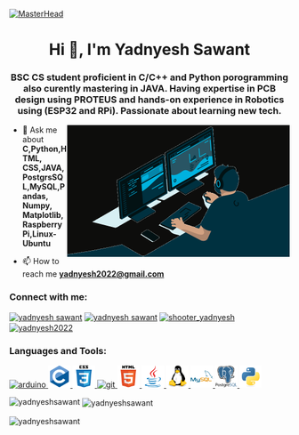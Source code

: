 [![MasterHead](https://camo.githubusercontent.com/425df507b6c04c301faef719046e92b859c274f9ed80ab45f78838459fcbfa63/68747470733a2f2f74342e667463646e2e6e65742f6a70672f30322f37382f33372f34372f3336305f465f3237383337343733385f7970526e3075744f566e656275686d7053724469776b7a46736471456d3061612e6a7067)](https://rishavchanda.io)
<h1 align="center">Hi 👋, I'm Yadnyesh Sawant</h1> 
<h3 align="center">BSC CS student proficient in C/C++ and Python porogramming also curently mastering in JAVA. Having expertise in PCB design using PROTEUS and hands-on experience in Robotics using (ESP32 and RPi). Passionate about learning new tech.</h3>
<img align="right" alt="Coding" width="400" src="https://raw.githubusercontent.com/Potential17/Potential17/master/user%20(2).gif">


- 💬 Ask me about **C,Python,HTML, CSS,JAVA,PostgrsSQL,MySQL,Pandas, Numpy, Matplotlib, RaspberryPi,Linux-Ubuntu**

- 📫 How to reach me **yadnyesh2022@gmail.com**

<h3 align="left">Connect with me:</h3>
<p align="left">
<a href="https://linkedin.com/in/yadnyesh-sawant-3ba3a5270" target="blank"><img align="center" src="https://raw.githubusercontent.com/rahuldkjain/github-profile-readme-generator/master/src/images/icons/Social/linked-in-alt.svg" alt="yadnyesh sawant" height="30" width="40" /></a>
<a href="https://fb.com/yadnyesh.sawant.73" target="blank"><img align="center" src="https://raw.githubusercontent.com/rahuldkjain/github-profile-readme-generator/master/src/images/icons/Social/facebook.svg" alt="yadnyesh sawant" height="30" width="40" /></a>
<a href="https://instagram.com/shooter_yadnyesh" target="blank"><img align="center" src="https://raw.githubusercontent.com/rahuldkjain/github-profile-readme-generator/master/src/images/icons/Social/instagram.svg" alt="shooter_yadnyesh" height="30" width="40" /></a>
<a href="https://www.codechef.com/users/yadnyesh2022" target="blank"><img align="center" src="https://cdn.jsdelivr.net/npm/simple-icons@3.1.0/icons/codechef.svg" alt="yadnyesh2022" height="30" width="40" /></a>
</p>

<h3 align="left">Languages and Tools:</h3>
<p align="left"> <a href="https://www.arduino.cc/" target="_blank" rel="noreferrer"> <img src="https://cdn.worldvectorlogo.com/logos/arduino-1.svg" alt="arduino" width="40" height="40"/> </a> <a href="https://www.cprogramming.com/" target="_blank" rel="noreferrer"> <img src="https://raw.githubusercontent.com/devicons/devicon/master/icons/c/c-original.svg" alt="c" width="40" height="40"/> </a> <a href="https://www.w3schools.com/css/" target="_blank" rel="noreferrer"> <img src="https://raw.githubusercontent.com/devicons/devicon/master/icons/css3/css3-original-wordmark.svg" alt="css3" width="40" height="40"/> </a> <a href="https://git-scm.com/" target="_blank" rel="noreferrer"> <img src="https://www.vectorlogo.zone/logos/git-scm/git-scm-icon.svg" alt="git" width="40" height="40"/> </a> <a href="https://www.w3.org/html/" target="_blank" rel="noreferrer"> <img src="https://raw.githubusercontent.com/devicons/devicon/master/icons/html5/html5-original-wordmark.svg" alt="html5" width="40" height="40"/> </a> <a href="https://www.java.com" target="_blank" rel="noreferrer"> <img src="https://raw.githubusercontent.com/devicons/devicon/master/icons/java/java-original.svg" alt="java" width="40" height="40"/> </a> <a href="https://www.linux.org/" target="_blank" rel="noreferrer"> <img src="https://raw.githubusercontent.com/devicons/devicon/master/icons/linux/linux-original.svg" alt="linux" width="40" height="40"/> </a> <a href="https://www.mysql.com/" target="_blank" rel="noreferrer"> <img src="https://raw.githubusercontent.com/devicons/devicon/master/icons/mysql/mysql-original-wordmark.svg" alt="mysql" width="40" height="40"/> </a> <a href="https://www.postgresql.org" target="_blank" rel="noreferrer"> <img src="https://raw.githubusercontent.com/devicons/devicon/master/icons/postgresql/postgresql-original-wordmark.svg" alt="postgresql" width="40" height="40"/> </a> <a href="https://www.python.org" target="_blank" rel="noreferrer"> <img src="https://raw.githubusercontent.com/devicons/devicon/master/icons/python/python-original.svg" alt="python" width="40" height="40"/> </a> </p>

<p><img align="left" src="https://github-readme-stats.vercel.app/api/top-langs?username=yadnyeshsawant&show_icons=true&locale=en&layout=compact" alt="yadnyeshsawant" /></p>

<p>&nbsp;<img align="center" src="https://github-readme-stats.vercel.app/api?username=yadnyeshsawant&show_icons=true&locale=en" alt="yadnyeshsawant" /></p>

<p><img align="center" src="https://github-readme-streak-stats.herokuapp.com/?user=yadnyeshsawant&" alt="yadnyeshsawant" /></p>
